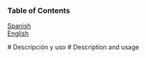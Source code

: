 ### Table of Contents
[Spanish](#spanish)  
[English](#english)


<a name="spanish"/>
# Descripción y uso


<a name="english"/>
# Description and usage
